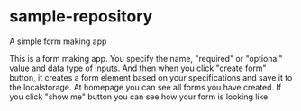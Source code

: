# sample-repository
A simple form making app

This is a form making app. You specify the name, "required" or "optional" value and data type of inputs. And then when you click "create form" button, it creates a form element
based on your specifications and save it to the localstorage. At homepage you can see all forms you have created. If you click "show me" button you can see how your form is 
looking like.
